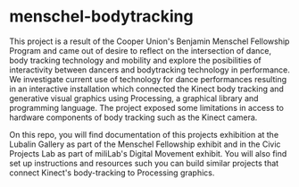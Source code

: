 # menschel-bodytracking
This project is a result of the Cooper Union's Benjamin Menschel Fellowship Program and came out of desire to reflect on the intersection of dance, body tracking technology and mobility and explore the posibilities of interactivity between dancers and bodytracking technology in performance. We investigate current use of technology for dance performances resulting in an interactive installation which connected the Kinect body tracking and generative visual graphics using Processing, a graphical library and programming language. The project exposed some limitations in access to hardware components of body tracking such as the Kinect camera.

On this repo, you will find documentation of this projects exhibition at the Lubalin Gallery as part of the Menschel Fellowship exhibit and in the Civic Projects Lab as part of miliLab's Digital Movement exhibit. You will also find set up instructions and resources such you can build similar projects that connect Kinect's body-tracking to Processing graphics.
